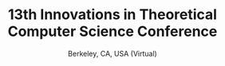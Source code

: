---
layout: post

title: 13th Innovations in Theoretical Computer Science Conference
title_short: ITCS
year: 2022
subtitle: Berkeley, CA, USA (Virtual)
description: Attendee
info: http://itcs-conf.org/itcs22/schedule-itcs22.html
tags: [Events, Attendee]
---